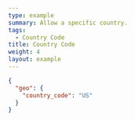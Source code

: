 ```yaml
---
type: example
summary: Allow a specific country.
tags:
  - Country Code
title: Country Code
weight: 4
layout: example
---
```


```json
{
  "geo": {
    "country_code": "US"
  }
}
```
